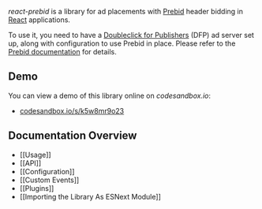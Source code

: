 *react-prebid* is a library for ad placements with [Prebid](http://prebid.org) header bidding in [React](https://reactjs.org) applications.

To use it, you need to have a [Doubleclick for Publishers](https://www.google.com/intl/en/doubleclick/publishers/welcome/)
(DFP) ad server set up, along with configuration to use Prebid in place. Please refer to the
[Prebid documentation](http://prebid.org/overview/intro.html) for details.

## Demo

You can view a demo of this library online on *codesandbox.io*:

*   [codesandbox.io/s/k5w8mr9o23](https://codesandbox.io/s/k5w8mr9o23)

## Documentation Overview

* [[Usage]]
* [[API]]
* [[Configuration]]
* [[Custom Events]]
* [[Plugins]]
* [[Importing the Library As ESNext Module]]